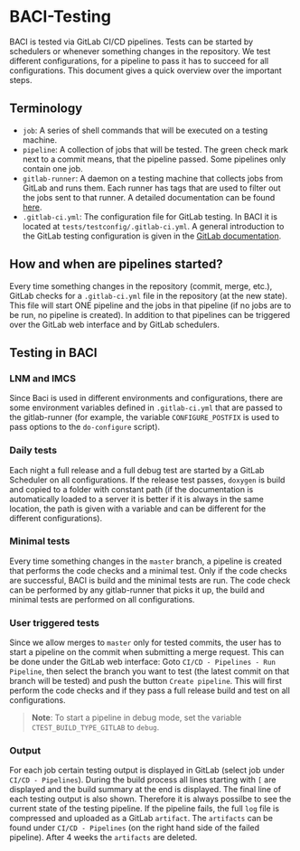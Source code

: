 # BACI-Testing

BACI is tested via GitLab CI/CD pipelines. Tests can be started by schedulers or whenever something changes in the repository. We test different configurations, for a pipeline to pass it has to succeed for all configurations. This document gives a quick overview over the important steps.

## Terminology

- `job`: A series of shell commands that will be executed on a testing machine.
- `pipeline`: A collection of jobs that will be tested. The green check mark next to a commit means, that the pipeline passed. Some pipelines only contain one job.
- `gitlab-runner`: A daemon on a testing machine that collects jobs from GitLab and runs them. Each runner has tags that are used to filter out the jobs sent to that runner. A detailed documentation can be found [here](https://docs.gitlab.com/runner/configuration/advanced-configuration.html).
- `.gitlab-ci.yml`: The configuration file for GitLab testing. In BACI it is located at `tests/testconfig/.gitlab-ci.yml`. A general introduction to the GitLab testing configuration is given in the [GitLab documentation](https://docs.gitlab.com/ee/ci/yaml/).

## How and when are pipelines started?

Every time something changes in the repository (commit, merge, etc.), GitLab checks for a `.gitlab-ci.yml` file in the repository (at the new state). This file will start ONE pipeline and the jobs in that pipeline (if no jobs are to be run, no pipeline is created). In addition to that pipelines can be triggered over the GitLab web interface and by GitLab schedulers.

## Testing in BACI

### LNM and IMCS

Since Baci is used in different environments and configurations, there are some environment variables defined in `.gitlab-ci.yml` that are passed to the gitlab-runner (for example, the variable `CONFIGURE_POSTFIX` is used to pass options to the `do-configure` script).

### Daily tests

Each night a full release and a full debug test are started by a GitLab Scheduler on all configurations. If the release test passes, `doxygen` is build and copied to a folder with constant path (if the documentation is automatically loaded to a server it is better if it is always in the same location, the path is given with a variable and can be different for the different configurations).

### Minimal tests

Every time something changes in the `master` branch, a pipeline is created that performs the code checks and a minimal test. Only if the code checks are successful, BACI is build and the minimal tests are run. The code check can be performed by any gitlab-runner that picks it up, the build and minimal tests are performed on all configurations.

### User triggered tests

Since we allow merges to `master` only for tested commits, the user has to start a pipeline on the commit when submitting a merge request. This can be done under the GitLab web interface: Goto `CI/CD - Pipelines - Run Pipeline`, then select the branch you want to test (the latest commit on that branch will be tested) and push the button `Create pipeline`. This will first perform the code checks and if they pass a full release build and test on all configurations.

> **Note**: To start a pipeline in debug mode, set the variable `CTEST_BUILD_TYPE_GITLAB` to `debug`.

### Output

For each job certain testing output is displayed in GitLab (select job under `CI/CD - Pipelines`).
During the build process all lines starting with `[` are displayed and the build summary at the end is displayed.
The final line of each testing output is also shown.
Therefore it is always possilbe to see the current state of the testing pipeline.
If the pipeline fails, the full `log` file is compressed and uploaded as a GitLab `artifact`.
The `artifacts` can be found under `CI/CD - Pipelines` (on the right hand side of the failed pipeline).
After 4 weeks the `artifacts` are deleted.
